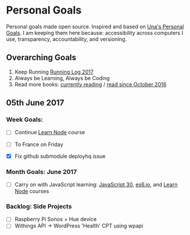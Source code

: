 Personal Goals
==============

Personal goals made open source. Inspired and based on [Una's Personal Goals](https://github.com/una/personal-goals). I am keeping them here because: accessibility across computers I use, transparency, accountability, and versioning.

## Overarching Goals
1. Keep Running [Running Log 2017](/running/2017-weekly.md)
2. Always be Learning, Always be Coding
3. Read more books: [currently reading](/books/books-in-progress.md) / [read since October 2016](/books/books-read.md)

## 05th June 2017

### Week Goals:
- [ ] Continue [Learn Node](https://learnnode.com) course
- [ ] To France on Friday
- [x] Fix github submodule deployhq issue


### Month Goals: June 2017
- [ ] Carry on with JavaScript learning: [JavaScript 30](https://javascript30.com/), [es6.io](https://es6.io), and [Learn Node](https://learnnode.com) courses


### Backlog: Side Projects
- [ ] Raspberry Pi Sonos + Hue device
- [ ] Withings API -> WordPress 'Health' CPT using wpapi
